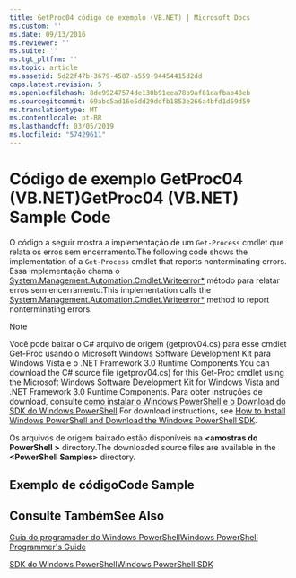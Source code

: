 ```yaml
---
title: GetProc04 código de exemplo (VB.NET) | Microsoft Docs
ms.custom: ''
ms.date: 09/13/2016
ms.reviewer: ''
ms.suite: ''
ms.tgt_pltfrm: ''
ms.topic: article
ms.assetid: 5d22f47b-3679-4587-a559-94454415d2dd
caps.latest.revision: 5
ms.openlocfilehash: 8de99247574de130b91eea78b9af81dafbab48eb
ms.sourcegitcommit: 69abc5ad16e5dd29ddfb1853e266a4bfd1d59d59
ms.translationtype: MT
ms.contentlocale: pt-BR
ms.lasthandoff: 03/05/2019
ms.locfileid: "57429611"
---
```

# <a name="getproc04-vbnet-sample-code"></a><span data-ttu-id="b55f9-102">Código de exemplo GetProc04 (VB.NET)</span><span class="sxs-lookup"><span data-stu-id="b55f9-102">GetProc04 (VB.NET) Sample Code</span></span>

<span data-ttu-id="b55f9-103">O código a seguir mostra a implementação de um `Get-Process` cmdlet que relata os erros sem encerramento.</span><span class="sxs-lookup"><span data-stu-id="b55f9-103">The following code shows the implementation of a `Get-Process` cmdlet that reports nonterminating errors.</span></span> <span data-ttu-id="b55f9-104">Essa implementação chama o [System.Management.Automation.Cmdlet.Writeerror\*](/dotnet/api/System.Management.Automation.Cmdlet.WriteError) método para relatar erros sem encerramento.</span><span class="sxs-lookup"><span data-stu-id="b55f9-104">This implementation calls the [System.Management.Automation.Cmdlet.Writeerror\*](/dotnet/api/System.Management.Automation.Cmdlet.WriteError) method to report nonterminating errors.</span></span>

> [!NOTE]
> <span data-ttu-id="b55f9-105">Você pode baixar o C# arquivo de origem (getprov04.cs) para esse cmdlet Get-Proc usando o Microsoft Windows Software Development Kit para Windows Vista e o .NET Framework 3.0 Runtime Components.</span><span class="sxs-lookup"><span data-stu-id="b55f9-105">You can download the C# source file (getprov04.cs) for this Get-Proc cmdlet using the Microsoft Windows Software Development Kit for Windows Vista and .NET Framework 3.0 Runtime Components.</span></span> <span data-ttu-id="b55f9-106">Para obter instruções de download, consulte [como instalar o Windows PowerShell e o Download do SDK do Windows PowerShell](/powershell/developer/installing-the-windows-powershell-sdk).</span><span class="sxs-lookup"><span data-stu-id="b55f9-106">For download instructions, see [How to Install Windows PowerShell and Download the Windows PowerShell SDK](/powershell/developer/installing-the-windows-powershell-sdk).</span></span>
>
> <span data-ttu-id="b55f9-107">Os arquivos de origem baixado estão disponíveis na  **\<amostras do PowerShell >** directory.</span><span class="sxs-lookup"><span data-stu-id="b55f9-107">The downloaded source files are available in the **\<PowerShell Samples>** directory.</span></span>

## <a name="code-sample"></a><span data-ttu-id="b55f9-108">Exemplo de código</span><span class="sxs-lookup"><span data-stu-id="b55f9-108">Code Sample</span></span>

<!-- TODO!!!: review snippet reference  [!CODE [Msh_samplesgetproc04#GetProc04vball](Msh_samplesgetproc04#GetProc04vball)]  -->

## <a name="see-also"></a><span data-ttu-id="b55f9-109">Consulte Também</span><span class="sxs-lookup"><span data-stu-id="b55f9-109">See Also</span></span>

[<span data-ttu-id="b55f9-110">Guia do programador do Windows PowerShell</span><span class="sxs-lookup"><span data-stu-id="b55f9-110">Windows PowerShell Programmer's Guide</span></span>](./windows-powershell-programmer-s-guide.md)

[<span data-ttu-id="b55f9-111">SDK do Windows PowerShell</span><span class="sxs-lookup"><span data-stu-id="b55f9-111">Windows PowerShell SDK</span></span>](../windows-powershell-reference.md)